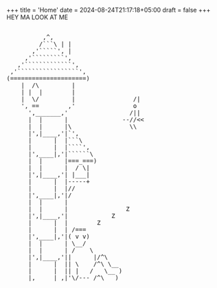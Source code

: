 +++
title = 'Home'
date = 2024-08-24T21:17:18+05:00
draft = false
+++
HEY MA LOOK AT ME
<pre class="ascii ascii-banner">

          ,^,
         /```\ | |
       ,'`````', |
     ,'`````````',             
   ,'`````````````',           
 ,'`````````````````',         
(=====================)        
    |  /\         |
    | |  |        |
    |  \/         |                /| 
    ', ==        ,'                o
      ',_______,'                 /||
      |  |      |               --//<<
      |  |      |\                \\
      |',|____,'|`',
      |      |  |```\
      |      |  |````',
      |',____|,'|``````\
      |  |      |===_===)
      |  |      |  / \|
      |',|____,'| |___|
      |      |  |-----+
      |      |  |//
      |',____|,'|/
      |  |      |
      |  |      |                Z
      |',|____,'|            Z
      |      |  |        Z
      |      |  | /=== 
      |',____|,'|( v v)
      |  |      | \__/
      |  |      | /    \
      |',|____,'||      |/^\
      |      |  || \    /^\ \__
      |      |  || |   /   \__ )
      |,_____|_,|'\/---_/^\ __)
</pre>
